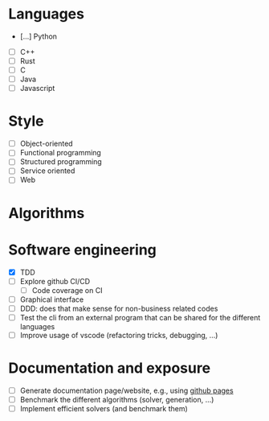 # Languages

 - [...] Python
 - [ ] C++
 - [ ] Rust
 - [ ] C
 - [ ] Java
 - [ ] Javascript

# Style

 - [ ] Object-oriented
 - [ ] Functional programming 
 - [ ] Structured programming
 - [ ] Service oriented
 - [ ] Web

# Algorithms

# Software engineering

- [X] TDD
- [ ] Explore github CI/CD
   - [ ] Code coverage on CI
- [ ] Graphical interface
- [ ] DDD: does that make sense for non-business related codes
- [ ] Test the cli from an external program that can be shared for the different languages
- [ ] Improve usage of vscode (refactoring tricks, debugging, ...)

# Documentation and exposure

- [ ] Generate documentation page/website, e.g., using [github pages](https://pages.github.com/)
- [ ] Benchmark the different algorithms (solver, generation, ...)
- [ ] Implement efficient solvers (and benchmark them)
